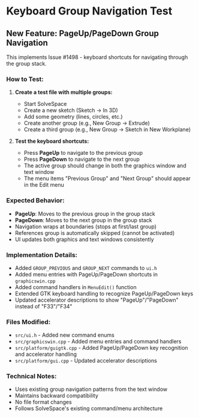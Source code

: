 # Keyboard Group Navigation Test

## New Feature: PageUp/PageDown Group Navigation

This implements Issue #1498 - keyboard shortcuts for navigating through the group stack.

### How to Test:

1. **Create a test file with multiple groups:**
   - Start SolveSpace
   - Create a new sketch (Sketch → In 3D)
   - Add some geometry (lines, circles, etc.)
   - Create another group (e.g., New Group → Extrude)
   - Create a third group (e.g., New Group → Sketch in New Workplane)

2. **Test the keyboard shortcuts:**
   - Press **PageUp** to navigate to the previous group
   - Press **PageDown** to navigate to the next group
   - The active group should change in both the graphics window and text window
   - The menu items "Previous Group" and "Next Group" should appear in the Edit menu

### Expected Behavior:

- **PageUp**: Moves to the previous group in the group stack
- **PageDown**: Moves to the next group in the group stack
- Navigation wraps at boundaries (stops at first/last group)
- References group is automatically skipped (cannot be activated)
- UI updates both graphics and text windows consistently

### Implementation Details:

- Added `GROUP_PREVIOUS` and `GROUP_NEXT` commands to `ui.h`
- Added menu entries with PageUp/PageDown shortcuts in `graphicswin.cpp`
- Added command handlers in `MenuEdit()` function
- Extended GTK keyboard handling to recognize PageUp/PageDown keys
- Updated accelerator descriptions to show "PageUp"/"PageDown" instead of "F33"/"F34"

### Files Modified:

- `src/ui.h` - Added new command enums
- `src/graphicswin.cpp` - Added menu entries and command handlers
- `src/platform/guigtk.cpp` - Added PageUp/PageDown key recognition and accelerator handling
- `src/platform/gui.cpp` - Updated accelerator descriptions

### Technical Notes:

- Uses existing group navigation patterns from the text window
- Maintains backward compatibility
- No file format changes
- Follows SolveSpace's existing command/menu architecture
